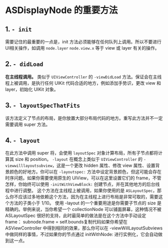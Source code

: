 #  ASDisplayNode 的重要方法

## 1. `- init`

需要记住的最重要的一点是，init 方法必须能够在任何队列上调用。所以不要进行UI相关操作，如调用 `node.layer` `node.view.x` 等于 view 或 layer 有关的操作。



## 2. `- didLoad`

**在主线程调用。**
类似于 `UIViewController` 的 `-viewDidLoad` 方法。保证会在主线程上被调用，是执行任何 UIKit 代码合适的地方，例如添加手势识，更改 view 和 layer，初始化 UIKit 对象。



## 3. `- layoutSpecThatFits`

该方法定义了节点的布局，是你放置大部分布局代码的地方。重写此方法并不一定需要调用 super 方法。



## 4. `- layout`

在此方法中调用 super 将，会使用  `layoutSpec` 对象计算布局，所有子节点都将计算其 size 和 position。
`-layout` 在概念上类似于 `UIViewController` 的 `-viewwilllayoutsubview`，这是一个更改 hidden 属性、修改 view 属性、设置背景颜色的好地方。你可以在 `-layoutspec:` 方法中设定背景颜色，但这可能会存在时序问题。如果你需要使用原生的 UIView，可以在这里设置它们的 frame，不管怎样，你始终可以使用 `-initWithViewBlock:` 创建节点，并在其他地方的后台线程中进行调整。
这个方法在主线程上被调用，如果你使用的是 `ASLayoutSpec`，那么你不应该过多地依赖这个方法，因为在主线程上进行布局是非常可取的，需要这个方法的子类小于 1/10。
使用 -layout 的一个重要用途是你需要子节点的 size 是精确的。举例来说，当你希望一个 collectionNode 可以铺面屏幕，这种情况不被 ASLayoutSpec 很好的支持，此时最简单的做法是在这个方法中手动设定 frame：
subnode.frame = self.bounds复制代码如果你希望在 ASViewController 中得到相同的效果，那么你可以在 -viewWillLayoutSubviews 中做同样的事情，不过如果你的节点通过 initWithNode: 进行实例化，它会自动做到这一点。

